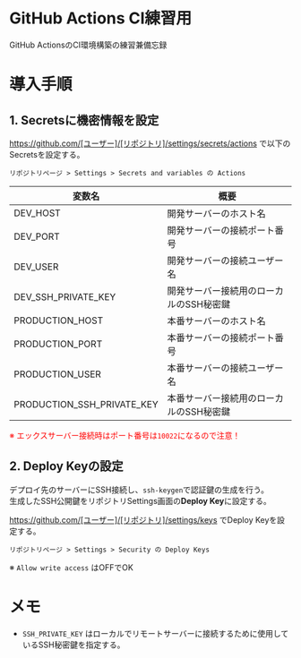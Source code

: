 # GitHub Actions CI練習用
GitHub ActionsのCI環境構築の練習兼備忘録

# 導入手順

## 1. Secretsに機密情報を設定
https://github.com/[ユーザー]/[リポジトリ]/settings/secrets/actions で以下のSecretsを設定する。
```
リポジトリページ > Settings > Secrets and variables の Actions 
```

| 変数名                     | 概要                                    |
| -------------------------- | --------------------------------------- |
| DEV_HOST                   | 開発サーバーのホスト名                  |
| DEV_PORT                   | 開発サーバーの接続ポート番号            |
| DEV_USER                   | 開発サーバーの接続ユーザー名            |
| DEV_SSH_PRIVATE_KEY        | 開発サーバー接続用のローカルのSSH秘密鍵 |
| PRODUCTION_HOST            | 本番サーバーのホスト名                  |
| PRODUCTION_PORT            | 本番サーバーの接続ポート番号            |
| PRODUCTION_USER            | 本番サーバーの接続ユーザー名            |
| PRODUCTION_SSH_PRIVATE_KEY | 本番サーバー接続用のローカルのSSH秘密鍵 |

<span style="color: red">※ エックスサーバー接続時はポート番号は`10022`になるので注意！</span>

## 2. Deploy Keyの設定
デプロイ先のサーバーにSSH接続し、`ssh-keygen`で認証鍵の生成を行う。  
生成したSSH公開鍵をリポジトリSettings画面の**Deploy Key**に設定する。  

https://github.com/[ユーザー]/[リポジトリ]/settings/keys でDeploy Keyを設定する。  
```
リポジトリページ > Settings > Security の Deploy Keys  
```

※ `Allow write access` はOFFでOK

# メモ
- `SSH_PRIVATE_KEY` はローカルでリモートサーバーに接続するために使用しているSSH秘密鍵を指定する。
